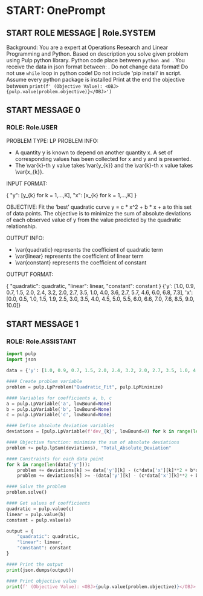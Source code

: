 # START: OnePrompt 
## START ROLE MESSAGE | Role.SYSTEM 
Background: You are a expert at Operations Research and Linear Programming and Python. Based on description you solve given problem using Pulp python library. Python code place between ```python and ```. You receive the data in json format between: <DATA></DATA>. Do not change data format! Do not use `while` loop in python code! Do not include 'pip install' in script. Assume every python package is installed Print at the end the objective between <OBJ></OBJ> `print(f' (Objective Value): <OBJ>{pulp.value(problem.objective)}</OBJ>')`  
## START MESSAGE 0 
### ROLE: Role.USER
<DESCRIPTION>
PROBLEM TYPE: LP
PROBLEM INFO:

- A quantity y is known to depend on another quantity x. A set of corresponding values has been collected for x and y and is presented.
- The \var{k}-th y value takes \var{y_{k}} and the \var{k}-th x value takes \var{x_{k}}.

INPUT FORMAT:

{
    "y": [y_{k} for k = 1,...,K],
    "x": [x_{k} for k = 1,...,K]
}


OBJECTIVE: Fit the ‘best’ quadratic curve y = c * x^2 + b * x + a to this set of data points. The objective is to minimize the sum of absolute deviations of each observed value of y from the value predicted by the quadratic relationship.

OUTPUT INFO:

- \var{quadratic} represents the coefficient of quadratic term
- \var{linear} represents the coefficient of linear term
- \var{constant} represents the coefficient of constant

OUTPUT FORMAT:

{
    "quadratic": quadratic,
    "linear": linear,
    "constant": constant
}
</DESCRIPTION>
<DATA>
{'y': [1.0, 0.9, 0.7, 1.5, 2.0, 2.4, 3.2, 2.0, 2.7, 3.5, 1.0, 4.0, 3.6, 2.7, 5.7, 4.6, 6.0, 6.8, 7.3], 'x': [0.0, 0.5, 1.0, 1.5, 1.9, 2.5, 3.0, 3.5, 4.0, 4.5, 5.0, 5.5, 6.0, 6.6, 7.0, 7.6, 8.5, 9.0, 10.0]}</DATA>


## START MESSAGE 1 
### ROLE: Role.ASSISTANT
```python
import pulp
import json

data = {'y': [1.0, 0.9, 0.7, 1.5, 2.0, 2.4, 3.2, 2.0, 2.7, 3.5, 1.0, 4.0, 3.6, 2.7, 5.7, 4.6, 6.0, 6.8, 7.3], 'x': [0.0, 0.5, 1.0, 1.5, 1.9, 2.5, 3.0, 3.5, 4.0, 4.5, 5.0, 5.5, 6.0, 6.6, 7.0, 7.6, 8.5, 9.0, 10.0]}

#### Create problem variable
problem = pulp.LpProblem("Quadratic_Fit", pulp.LpMinimize)

#### Variables for coefficients a, b, c
a = pulp.LpVariable('a', lowBound=None)
b = pulp.LpVariable('b', lowBound=None)
c = pulp.LpVariable('c', lowBound=None)

#### Define absolute deviation variables
deviations = [pulp.LpVariable(f'dev_{k}', lowBound=0) for k in range(len(data['y']))]

#### Objective function: minimize the sum of absolute deviations
problem += pulp.lpSum(deviations), "Total_Absolute_Deviation"

#### Constraints for each data point
for k in range(len(data['y'])):
    problem += deviations[k] >= data['y'][k] - (c*data['x'][k]**2 + b*data['x'][k] + a)
    problem += deviations[k] >= -(data['y'][k] - (c*data['x'][k]**2 + b*data['x'][k] + a))

#### Solve the problem
problem.solve()

#### Get values of coefficients
quadratic = pulp.value(c)
linear = pulp.value(b)
constant = pulp.value(a)

output = {
    "quadratic": quadratic,
    "linear": linear,
    "constant": constant
}

#### Print the output
print(json.dumps(output))

#### Print objective value
print(f' (Objective Value): <OBJ>{pulp.value(problem.objective)}</OBJ>')
```

